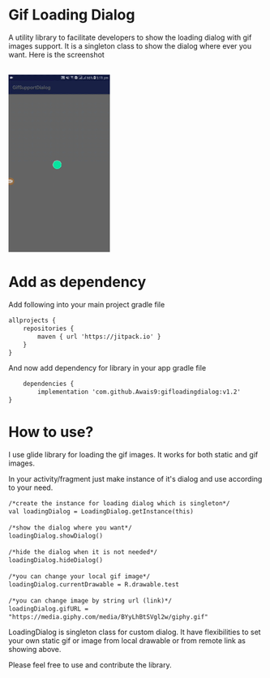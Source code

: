 # Gif Loading Dialog
A utility library to facilitate developers to show the loading dialog with gif images support.
It is a singleton class to show the dialog where ever you want. Here is the screenshot 

<br> <img src="screenshot/loading_screen.gif" width="200" height="350" > </br>

# Add as dependency

Add following into your main project gradle file

    allprojects {
        repositories {
            maven { url 'https://jitpack.io' }
        }
    }

And now add dependency for library in your app gradle file

    	dependencies {
	        implementation 'com.github.Awais9:gifloadingdialog:v1.2'
	}



# How to use?

I use glide library for loading the gif images. It works for both static and gif images.

In your activity/fragment just make instance of it's dialog and use according to your need.

    /*create the instance for loading dialog which is singleton*/
    val loadingDialog = LoadingDialog.getInstance(this)

    /*show the dialog where you want*/
    loadingDialog.showDialog()

    /*hide the dialog when it is not needed*/
    loadingDialog.hideDialog()

    /*you can change your local gif image*/
    loadingDialog.currentDrawable = R.drawable.test

    /*you can change image by string url (link)*/
    loadingDialog.gifURL = "https://media.giphy.com/media/BYyLhBtSVgl2w/giphy.gif"

LoadingDialog is singleton class for custom dialog.
It have flexibilities to set your own static gif or image from local drawable or from remote link as showing above. 

Please feel free to use and contribute the library.
